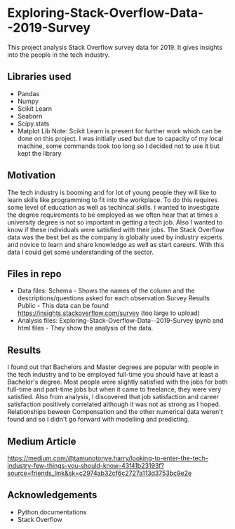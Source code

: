 # Exploring-Stack-Overflow-Data--2019-Survey
This project analysis Stack Overflow survey data for 2019. It gives insights into the people in the tech industry.

## Libraries used
- Pandas
- Numpy
- Scikit Learn
- Seaborn
- Scipy.stats
- Matplot Lib
Note: Scikit Learn is present for further work which can be done on this project. I was initially used but due to capacity of my local machine, some commands took too long so I decided not to use it but kept the library

## Motivation
The tech industry is booming and for lot of young people they will like to learn skills like programming to fit into the workplace. To do this requires some level of education as well as techincal skills. I wanted to investigate the degree requirements to be employed as we often hear that at times a university degree is not so important in getting a tech job. Also I wanted to know if these individuals were satisfied with their jobs. The Stack Overflow data was the best bet as the company is globally used by industry experts and novice to learn and share knowledge as well as start careers. With this data I could get some understanding of the sector.

## Files in repo
- Data files:
Schema - Shows the names of the column and the descriptions/questions asked for each observation
Survey Results Public - This data can be found https://insights.stackoverflow.com/survey (too large to upload)
- Analysis files:
Exploring-Stack-Overflow-Data--2019-Survey ipynb and html files - They show the analysis of the data.

## Results
I found out that Bachelors and Master degrees are popular with people in the tech industry and to be employed full-time you should have at least a Bachelor's degree. Most people were slightly satisfied with the jobs for both full-time and part-time jobs but when it came to freelance, they were very satisfied. Also from analysis, I discovered that job satisfaction and career satisfaction positively correlated although it was not as strong as I hoped. Relationships beween Compensation and the other numerical data weren't found and so I didn't go forward with modelling and predicting.

## Medium Article
https://medium.com/@tamunotonye.harry/looking-to-enter-the-tech-industry-few-things-you-should-know-43f41b23193f?source=friends_link&sk=c2974ab32cf6c2727a113d3753bc9e2e

## Acknowledgements
- Python documentations
- Stack Overflow
